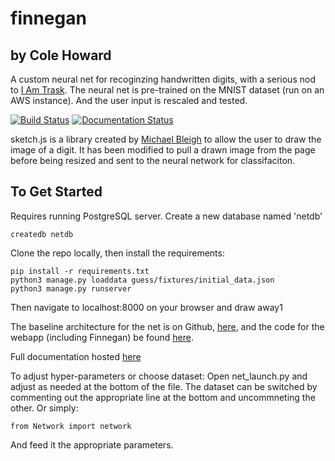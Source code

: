 # finnegan
## by Cole Howard

A custom neural net for recoginzing handwritten digits, with a serious nod to [I Am Trask](http://iamtrask.github.io/2015/07/12/basic-python-network/).  The neural net is pre-trained on the MNIST dataset (run on an AWS instance).  And the user input is rescaled and tested.

[![Build Status](https://travis-ci.org/uglyboxer/capstone.svg?branch=master)](https://travis-ci.org/uglyboxer/capstone) [![Documentation Status](https://readthedocs.org/projects/capstone/badge/?version=latest)](http://capstone.readthedocs.org/en/latest/?badge=latest)


sketch.js is a library created by [Michael Bleigh](http://intridea.github.io/sketch.js/) to allow the user to draw the image of a digit.  It has been modified to pull a drawn image from the page before being resized and sent to the neural network for classifaciton.


## To Get Started

Requires running PostgreSQL server.  Create a new database named 'netdb'
```
createdb netdb
```
Clone the repo locally, then install the requirements:
```
pip install -r requirements.txt
python3 manage.py loaddata guess/fixtures/initial_data.json
python3 manage.py runserver
```

Then navigate to localhost:8000 on your browser and draw away1

The baseline architecture for the net is on Github, [here](http://uglyboxer.github.io/finnegan/), and the code for the webapp (including Finnegan) be found [here](https://github.com/uglyboxer/capstone).

Full documentation hosted [here](http://capstone.rtfd.org)

To adjust hyper-parameters or choose dataset:
Open net_launch.py and adjust as needed at the bottom of the file.  The dataset can be switched by commenting out the appropriate line at the bottom and uncommneting the other.  Or simply:

```
from Network import network
```

And feed it the appropriate parameters.
